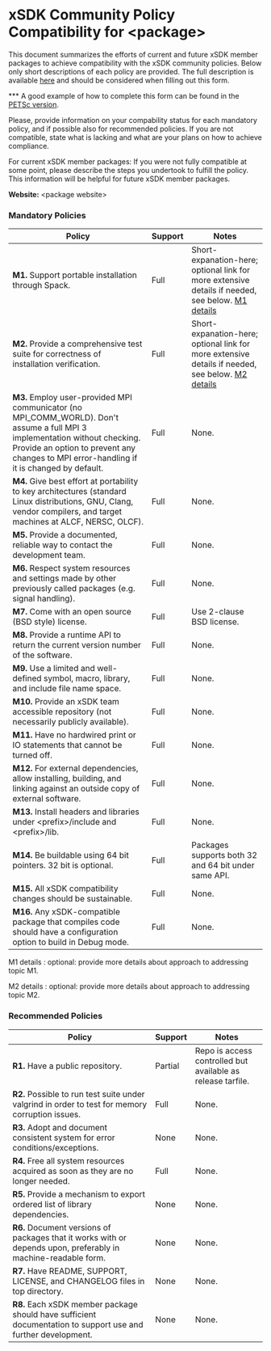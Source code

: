 # xSDK Community Policy Compatibility for \<package\>

This document summarizes the efforts of current and future xSDK member packages to achieve compatibility with the xSDK community policies. Below only short descriptions of each policy are provided. The full description is available [here](https://github.com/xsdk-project/xsdk-community-policies)
and should be considered when filling out this form.

*** A good example of how to complete this form can be found in the [PETSc version](https://github.com/xsdk-project/xsdk-policy-compatibility/blob/master/petsc-policy-compatibility.md).

Please, provide information on your compability status for each mandatory policy, and if possible also for recommended policies.
If you are not compatible, state what is lacking and what are your plans on how to achieve compliance.

For current xSDK member packages: If you were not fully compatible at some point, please describe the steps you undertook to fulfill the policy. This information will be helpful for future xSDK member packages.

**Website:** \<package website\>

### Mandatory Policies

| Policy                 |Support| Notes                   |
|------------------------|-------|-------------------------|
|**M1.** Support portable installation through Spack. |Full| Short-expanation-here; optional link for more extensive details if needed, see below. [M1 details](#m1-details)|
|**M2.** Provide a comprehensive test suite for correctness of installation verification. |Full| Short-expanation-here; optional link for more extensive details if needed, see below. [M2 details](#m2-details)|
|**M3.** Employ user-provided MPI communicator (no MPI_COMM_WORLD). Don't assume a full MPI 3 implementation without checking. Provide an option to prevent any changes to MPI error-handling if it is changed by default. |Full| None. |
|**M4.** Give best effort at portability to key architectures (standard Linux distributions, GNU, Clang, vendor compilers, and target machines at ALCF, NERSC, OLCF). |Full| None. |
|**M5.** Provide a documented, reliable way to contact the development team. |Full| None. |
|**M6.** Respect system resources and settings made by other previously called packages (e.g. signal handling). |Full| None. |
|**M7.** Come with an open source (BSD style) license. |Full| Use 2-clause BSD license. |
|**M8.** Provide a runtime API to return the current version number of the software. |Full| None. |
|**M9.** Use a limited and well-defined symbol, macro, library, and include file name space. |Full| None. |
|**M10.** Provide an xSDK team accessible repository (not necessarily publicly available). |Full| None. |
|**M11.** Have no hardwired print or IO statements that cannot be turned off. |Full| None. |
|**M12.** For external dependencies, allow installing, building, and linking against an outside copy of external software. |Full| None. |
|**M13.** Install headers and libraries under \<prefix\>/include and \<prefix\>/lib. |Full| None. |
|**M14.** Be buildable using 64 bit pointers. 32 bit is optional. |Full| Packages supports both 32 and 64 bit under same API. |
|**M15.** All xSDK compatibility changes should be sustainable. |Full| None. |
|**M16.** Any xSDK-compatible package that compiles code should have a configuration option to build in Debug mode. |Full| None. |

M1 details <a id="m1-details"></a>: optional: provide more details about approach to addressing topic M1.

M2 details <a id="m2-details"></a>: optional: provide more details about approach to addressing topic M2.

### Recommended Policies

| Policy                 |Support| Notes                   |
|------------------------|-------|-------------------------|
|**R1.** Have a public repository. |Partial| Repo is access controlled but available as release tarfile. |
|**R2.** Possible to run test suite under valgrind in order to test for memory corruption issues. |Full| None. |
|**R3.** Adopt and document consistent system for error conditions/exceptions. |None| None. |
|**R4.** Free all system resources acquired as soon as they are no longer needed. |Full| None. |
|**R5.** Provide a mechanism to export ordered list of library dependencies. |None| None. |
|**R6.** Document versions of packages that it works with or depends upon, preferably in machine-readable form.  |None| None. |
|**R7.** Have README, SUPPORT, LICENSE, and CHANGELOG files in top directory.  |None| None. |
|**R8.** Each xSDK member package should have sufficient documentation to support use and further development.  |None| None. |
